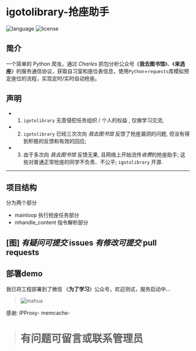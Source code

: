 

# igotolibrary-抢座助手
![language](https://img.shields.io/badge/language-python3.x-green.svg) 
![license](https://img.shields.io/badge/LICENSE-MIT-brightgreen.svg)

## 简介
一个简单的 Python 爬虫，通过 *Charles* 抓包分析公众号《**我去图书馆**》、《**来选座**》的服务通信协议，获取自习室和座位表信息，使用```Python```+```requests```库模拟预定座位的流程，实现定时/实时自动抢座。

## 声明
+ 1. ``` igotolibrary ```  无意侵犯任务组织 / 个人的权益 , 仅做学习交流; 
+ 2. ``` igotolibrary ```  已经三次次向 *我去图书馆* 反馈了抢座漏洞的问题, 但没有得到积极的反馈和有效的回应;
+ 3. 由于多次向 *我去图书馆* 反馈无果,  且网络上开始流传*收费*的抢座助手; 这些对普通正常抢座的同学不负责、不公平;  ``` igotolibrary ```  开源.


------
## 项目结构
分为两个部分 
* mainloop 执行抢座任务部分
* mhandle_content 指令解析部分

[图]
*有疑问可提交* **issues**
*有修改可提交* **pull requests**
------
## 部署demo
我已将工程部署到了微信 《**为了学习**》公众号，欢迎测试，服务启动中...

> ![mahua](https://github.com/RenjiaLu9527/igotolibrary/blob/master/qrcode.png)



 



感谢:
IPProxy-
memcache-

> # 有问题可留言或联系管理员

